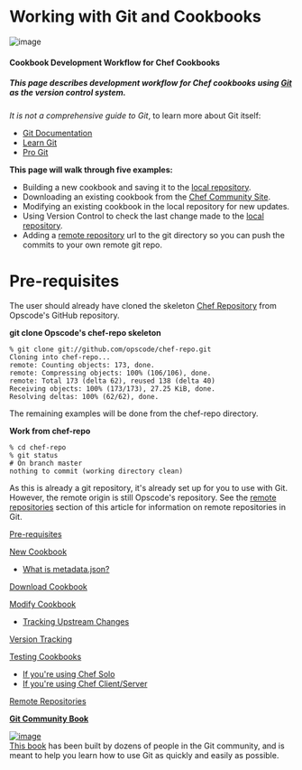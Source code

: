 Working with Git and Cookbooks
==============================

  

![image](../attachments/10125489/12222580.png)   

#### Cookbook Development Workflow for Chef Cookbooks

##### This page describes development workflow for Chef cookbooks using [Git](http://git-scm.com/) as the version control system.

  
*It is not a comprehensive guide to Git*, to learn more about Git
itself:

-   [Git Documentation](http://git-scm.com/documentation)
-   [Learn Git](http://learn.github.com/)
-   [Pro Git](http://progit.org/book/)

**This page will walk through five examples:**

-   Building a new cookbook and saving it to the [local
    repository](Chef%20Repository.html "Chef Repository").
-   Downloading an existing cookbook from the [Chef Community
    Site](http://community.opscode.com).
-   Modifying an existing cookbook in the local repository for new
    updates.
-   Using Version Control to check the last change made to the [local
    repository](Chef%20Repository.html "Chef Repository").
-   Adding a [remote
    repository](#WorkingwithGitandCookbooks-RemoteRepositories) url to
    the git directory so you can push the commits to your own remote git
    repo.   

Pre-requisites
==============

The user should already have cloned the skeleton [Chef
Repository](Chef%20Repository.html "Chef Repository") from Opscode's
GitHub repository.

**git clone Opscode's chef-repo skeleton**

    % git clone git://github.com/opscode/chef-repo.git
    Cloning into chef-repo...
    remote: Counting objects: 173, done.
    remote: Compressing objects: 100% (106/106), done.
    remote: Total 173 (delta 62), reused 138 (delta 40)
    Receiving objects: 100% (173/173), 27.25 KiB, done.
    Resolving deltas: 100% (62/62), done.

The remaining examples will be done from the chef-repo directory.

**Work from chef-repo**

    % cd chef-repo
    % git status 
    # On branch master
    nothing to commit (working directory clean)

As this is already a git repository, it's already set up for you to use
with Git. However, the remote origin is still Opscode's repository. See
the [remote
repositories](#WorkingwithGitandCookbooks-RemoteRepositories) section of
this article for information on remote repositories in Git.

  

[Pre-requisites](#WorkingwithGitandCookbooks-Prerequisites)

[New Cookbook](#WorkingwithGitandCookbooks-NewCookbook)

-   [What is
    metadata.json?](#WorkingwithGitandCookbooks-Whatismetadata.json%3F)

[Download Cookbook](#WorkingwithGitandCookbooks-DownloadCookbook)

[Modify Cookbook](#WorkingwithGitandCookbooks-ModifyCookbook)

-   [Tracking Upstream
    Changes](#WorkingwithGitandCookbooks-TrackingUpstreamChanges)

[Version Tracking](#WorkingwithGitandCookbooks-VersionTracking)

[Testing Cookbooks](#WorkingwithGitandCookbooks-TestingCookbooks)

-   [If you're using Chef
    Solo](#WorkingwithGitandCookbooks-Ifyou%27reusingChefSolo)
-   [If you're using Chef
    Client/Server](#WorkingwithGitandCookbooks-Ifyou%27reusingChefClient%2FServer)

[Remote Repositories](#WorkingwithGitandCookbooks-RemoteRepositories)

  

**[Git Community Book](http://book.git-scm.com/index.html)**

[![image](../attachments/10125489/24182829.jpg)](http://book.git-scm.com/index.html)  
[This book](http://book.git-scm.com/index.html) has been built by dozens
of people in the Git community, and is meant to help you learn how to
use Git as quickly and easily as possible.

  
